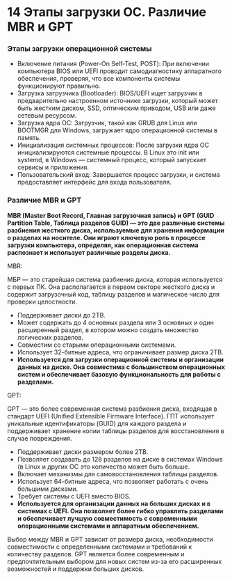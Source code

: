 # 14 Этапы загрузки ОС. Различие MBR и GPT

### Этапы загрузки операционной системы

- Включение питания (Power-On Self-Test, POST): При включении компьютера BIOS или UEFI проводит самодиагностику аппаратного обеспечения, проверяя, что все компоненты системы функционируют правильно.
- Загрузка загрузчика (Bootloader): BIOS/UEFI ищет загрузчик в предварительно настроенном источнике загрузки, который может быть жестким диском, SSD, оптическим приводом, USB или даже сетевым ресурсом.
- Загрузка ядра ОС: Загрузчик, такой как GRUB для Linux или BOOTMGR для Windows, загружает ядро операционной системы в память.
- Инициализация системных процессов: После загрузки ядра ОС инициализируются системные процессы. В Linux это init или systemd, в Windows — системный процесс, который запускает сервисы и приложения.
- Пользовательский вход: Завершается процесс загрузки, и система предоставляет интерфейс для входа пользователя.

### Различие MBR и GPT

**MBR (Master Boot Record, Главная загрузочная запись) и GPT (GUID Partition Table, Таблица разделов GUID) — это две различные системы разбиения жесткого диска, используемые для хранения информации о разделах на носителе. Они играют ключевую роль в процессе загрузки компьютера, определяя, как операционная система распознает и использует различные разделы диска.**

MBR:

МБР — это старейшая система разбиения диска, которая используется с первых ПК. Она располагается в первом секторе жесткого диска и содержит загрузочный код, таблицу разделов и магическое число для проверки целостности.

- Поддерживает диски до 2TB.
- Может содержать до 4 основных раздела или 3 основных и один расширенный раздел, в котором можно создать множество логических разделов.
- Совместим со старыми операционными системами.
- Использует 32-битные адреса, что ограничивает размер диска 2TB.
- **Используется для загрузки операционной системы и организации данных на диске. Она совместима с большинством операционных систем и обеспечивает базовую функциональность для работы с разделами.**

GPT:

GPT — это более современная система разбиения диска, входящая в стандарт UEFI (Unified Extensible Firmware Interface). ГПТ использует уникальные идентификаторы (GUID) для каждого раздела и поддерживает хранение копии таблицы разделов для восстановления в случае повреждения.

- Поддерживает диски размером более 2TB.
- Позволяет создавать до 128 разделов на диске в системах Windows (в Linux и других ОС это количество может быть больше.
- Включает механизмы для самовосстановления таблицы разделов.
- Использует 64-битные адреса, что позволяет работать с очень большими дисками.
- Требует системы с UEFI вместо BIOS.
- **Используется для организации данных на больших дисках и в системах с UEFI. Она позволяет более гибко управлять разделами и обеспечивает лучшую совместимость с современными операционными системами и аппаратным обеспечением.**

Выбор между MBR и GPT зависит от размера диска, необходимости совместимости с определенными системами и требований к количеству разделов. GPT является более современным и предпочтительным выбором для новых систем из-за его расширенных возможностей и поддержки больших дисков.